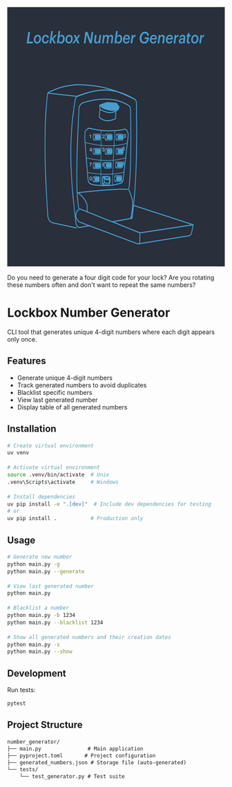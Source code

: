 <img width="600" height="600" src="images/graphic.png" alt="main graphic" />

Do you need to generate a four digit code for your lock?
Are you rotating these numbers often and don't want to repeat the same numbers?

# Lockbox Number Generator

CLI tool that generates unique 4-digit numbers where each digit appears only once.

## Features
- Generate unique 4-digit numbers
- Track generated numbers to avoid duplicates
- Blacklist specific numbers
- View last generated number
- Display table of all generated numbers

## Installation

```bash
# Create virtual environment
uv venv

# Activate virtual environment
source .venv/bin/activate  # Unix
.venv\Scripts\activate     # Windows

# Install dependencies
uv pip install -e ".[dev]"  # Include dev dependencies for testing
# or
uv pip install .           # Production only
```

## Usage

```bash
# Generate new number
python main.py -g
python main.py --generate

# View last generated number
python main.py

# Blacklist a number
python main.py -b 1234
python main.py --blacklist 1234

# Show all generated numbers and their creation dates
python main.py -s
python main.py --show

```

## Development

Run tests:
```bash
pytest
```

## Project Structure
```
number_generator/
├── main.py               # Main application
├── pyproject.toml       # Project configuration
├── generated_numbers.json # Storage file (auto-generated)
└── tests/
    └── test_generator.py # Test suite
```